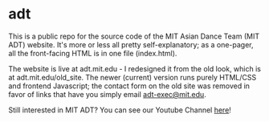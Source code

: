 # adt
This is a public repo for the source code of the MIT Asian Dance Team (MIT ADT) website. It's more or less all pretty self-explanatory; as a one-pager, all the front-facing HTML is in one file (index.html).  

The website is live at adt.mit.edu - I redesigned it from the old look, which is at adt.mit.edu/old_site. The newer (current) version runs purely HTML/CSS and frontend Javascript; the contact form on the old site was removed in favor of links that have you simply email adt-exec@mit.edu.  

Still interested in MIT ADT? You can see our Youtube Channel [here](https://www.youtube.com/user/MITAsianDanceTeam)!
